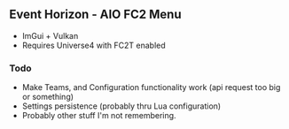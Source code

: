 ## Event Horizon - AIO FC2 Menu
* ImGui + Vulkan
* Requires Universe4 with FC2T enabled

### Todo
* Make Teams, and Configuration functionality work (api request too big or something)
* Settings persistence (probably thru Lua configuration)
* Probably other stuff I'm not remembering.
